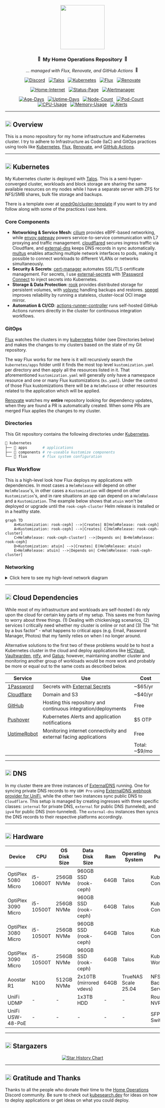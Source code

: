 <div align="center">

<img src="https://avatars.githubusercontent.com/u/1490024" align="center" width="144px" height="144px"/>

### <img src="https://fonts.gstatic.com/s/e/notoemoji/latest/1f680/512.gif" alt="🚀" width="16" height="16"> My Home Operations Repository <img src="https://fonts.gstatic.com/s/e/notoemoji/latest/1f6a7/512.gif" alt="🚧" width="16" height="16">

_... managed with Flux, Renovate, and GitHub Actions_ <img src="https://fonts.gstatic.com/s/e/notoemoji/latest/1f916/512.gif" alt="🤖" width="16" height="16">

</div>

<div align="center">

[![Discord](https://img.shields.io/discord/673534664354430999?style=for-the-badge&label&logo=discord&logoColor=white&color=blue)](https://discord.gg/home-operations)&nbsp;&nbsp;
[![Talos](https://img.shields.io/endpoint?url=https%3A%2F%2Fkromgo.housefam.casa%2Ftalos_version&style=for-the-badge&logo=talos&logoColor=white&color=blue&label=%20)](https://talos.dev)&nbsp;&nbsp;
[![Kubernetes](https://img.shields.io/endpoint?url=https%3A%2F%2Fkromgo.housefam.casa%2Fkubernetes_version&style=for-the-badge&logo=kubernetes&logoColor=white&color=blue&label=%20)](https://kubernetes.io)&nbsp;&nbsp;
[![Flux](https://img.shields.io/endpoint?url=https%3A%2F%2Fkromgo.housefam.casa%2Fflux_version&style=for-the-badge&logo=flux&logoColor=white&color=blue&label=%20)](https://fluxcd.io)&nbsp;&nbsp;
[![Renovate](https://img.shields.io/github/actions/workflow/status/caycehouse/home-ops/renovate.yaml?branch=main&label=&logo=renovatebot&style=for-the-badge&color=blue)](https://github.com/caycehouse/home-ops/actions/workflows/renovate.yaml)

</div>

<div align="center">

[![Home-Internet](https://img.shields.io/uptimerobot/status/m797044251-175b66fd080347cba92eab7d?color=brightgreeen&label=Home%20Internet&style=for-the-badge&logo=ubiquiti&logoColor=white)](https://status.housefam.casa)&nbsp;&nbsp;
[![Status-Page](https://img.shields.io/uptimerobot/status/m797044253-d5e05cfb7efa9b098b99d258?color=brightgreeen&label=Status%20Page&style=for-the-badge&logo=statuspage&logoColor=white)](https://status.housefam.casa)&nbsp;&nbsp;
[![Alertmanager](https://img.shields.io/endpoint?url=https%3A%2F%2Fhealthchecks.io%2Fb%2F2%2F03387ff3-d245-4a6f-89b7-c20f9b494bd0.shields&style=for-the-badge&logo=prometheus&logoColor=white&label=Alertmanager)](https://status.housefam.casa)

</div>

<div align="center">

[![Age-Days](https://img.shields.io/endpoint?url=https%3A%2F%2Fkromgo.housefam.casa%2Fcluster_age_days&style=flat-square&label=Age)](https://github.com/kashalls/kromgo)&nbsp;&nbsp;
[![Uptime-Days](https://img.shields.io/endpoint?url=https%3A%2F%2Fkromgo.housefam.casa%2Fcluster_uptime_days&style=flat-square&label=Uptime)](https://github.com/kashalls/kromgo)&nbsp;&nbsp;
[![Node-Count](https://img.shields.io/endpoint?url=https%3A%2F%2Fkromgo.housefam.casa%2Fcluster_node_count&style=flat-square&label=Nodes)](https://github.com/kashalls/kromgo)&nbsp;&nbsp;
[![Pod-Count](https://img.shields.io/endpoint?url=https%3A%2F%2Fkromgo.housefam.casa%2Fcluster_pod_count&style=flat-square&label=Pods)](https://github.com/kashalls/kromgo)&nbsp;&nbsp;
[![CPU-Usage](https://img.shields.io/endpoint?url=https%3A%2F%2Fkromgo.housefam.casa%2Fcluster_cpu_usage&style=flat-square&label=CPU)](https://github.com/kashalls/kromgo)&nbsp;&nbsp;
[![Memory-Usage](https://img.shields.io/endpoint?url=https%3A%2F%2Fkromgo.housefam.casa%2Fcluster_memory_usage&style=flat-square&label=Memory)](https://github.com/kashalls/kromgo)&nbsp;&nbsp;
[![Alerts](https://img.shields.io/endpoint?url=https%3A%2F%2Fkromgo.housefam.casa%2Fcluster_alert_count&style=flat-square&label=Alerts)](https://github.com/kashalls/kromgo)

</div>

---

## <img src="https://fonts.gstatic.com/s/e/notoemoji/latest/1f4a1/512.gif" alt="💡" width="20" height="20"> Overview

This is a mono repository for my home infrastructure and Kubernetes cluster. I try to adhere to Infrastructure as Code (IaC) and GitOps practices using tools like [Kubernetes](https://kubernetes.io/), [Flux](https://github.com/fluxcd/flux2), [Renovate](https://github.com/renovatebot/renovate), and [GitHub Actions](https://github.com/features/actions).

---

## <img src="https://fonts.gstatic.com/s/e/notoemoji/latest/1f331/512.gif" alt="🌱" width="20" height="20"> Kubernetes

My Kubernetes cluster is deployed with [Talos](https://www.talos.dev). This is a semi-hyper-converged cluster, workloads and block storage are sharing the same available resources on my nodes while I have a separate server with ZFS for NFS/SMB shares, bulk file storage and backups.

There is a template over at [onedr0p/cluster-template](https://github.com/onedr0p/cluster-template) if you want to try and follow along with some of the practices I use here.

### Core Components

- **Networking & Service Mesh**: [cilium](https://github.com/cilium/cilium) provides eBPF-based networking, while [envoy gateway](https://gateway.envoyproxy.io/) powers service-to-service communication with L7 proxying and traffic management. [cloudflared](https://github.com/cloudflare/cloudflared) secures ingress traffic via Cloudflare, and [external-dns](https://github.com/kubernetes-sigs/external-dns) keeps DNS records in sync automatically. [multus](https://github.com/k8snetworkplumbingwg/multus-cni)
 enables attaching multiple network interfaces to pods, making it possible to connect workloads to different VLANs or networks simultaneously.
- **Security & Secrets**: [cert-manager](https://github.com/cert-manager/cert-manager) automates SSL/TLS certificate management. For secrets, I use [external-secrets](https://github.com/external-secrets/external-secrets) with [1Password Connect](https://github.com/1Password/connect) to inject secrets into Kubernetes.
- **Storage & Data Protection**: [rook](https://github.com/rook/rook) provides distributed storage for persistent volumes, with [volsync](https://github.com/backube/volsync) handling backups and restores. [spegel](https://github.com/spegel-org/spegel) improves reliability by running a stateless, cluster-local OCI image mirror.
- **Automation & CI/CD**: [actions-runner-controller](https://github.com/actions/actions-runner-controller) runs self-hosted GitHub Actions runners directly in the cluster for continuous integration workflows.

### GitOps

[Flux](https://github.com/fluxcd/flux2) watches the clusters in my [kubernetes](./kubernetes/) folder (see Directories below) and makes the changes to my clusters based on the state of my Git repository.

The way Flux works for me here is it will recursively search the `kubernetes/apps` folder until it finds the most top level `kustomization.yaml` per directory and then apply all the resources listed in it. That aforementioned `kustomization.yaml` will generally only have a namespace resource and one or many Flux kustomizations (`ks.yaml`). Under the control of those Flux kustomizations there will be a `HelmRelease` or other resources related to the application which will be applied.

[Renovate](https://github.com/renovatebot/renovate) watches my **entire** repository looking for dependency updates, when they are found a PR is automatically created. When some PRs are merged Flux applies the changes to my cluster.

### Directories

This Git repository contains the following directories under [Kubernetes](./kubernetes/).

```sh
📁 kubernetes
├── 📁 apps       # applications
├── 📁 components # re-useable kustomize components
└── 📁 flux       # flux system configuration
```

### Flux Workflow

This is a high-level look how Flux deploys my applications with dependencies. In most cases a `HelmRelease` will depend on other `HelmRelease`'s, in other cases a `Kustomization` will depend on other `Kustomization`'s, and in rare situations an app can depend on a `HelmRelease` and a `Kustomization`. The example below shows that `atuin` won't be deployed or upgrade until the `rook-ceph-cluster` Helm release is installed or in a healthy state.

```mermaid
graph TD
    A>Kustomization: rook-ceph] -->|Creates| B[HelmRelease: rook-ceph]
    A>Kustomization: rook-ceph] -->|Creates| C[HelmRelease: rook-ceph-cluster]
    C>HelmRelease: rook-ceph-cluster] -->|Depends on| B>HelmRelease: rook-ceph]
    D>Kustomization: atuin] -->|Creates| E(HelmRelease: atuin)
    E>HelmRelease: atuin] -->|Depends on| C>HelmRelease: rook-ceph-cluster]
```

### Networking

<details>
  <summary>Click here to see my high-level network diagram</summary>

  <img src="https://github.com/user-attachments/assets/c2682514-bf6b-4aa5-a4a9-7120d3b93d75" align="center" width="600px" alt="dns"/>
</details>

---

## <img src="https://fonts.gstatic.com/s/e/notoemoji/latest/1f636_200d_1f32b_fe0f/512.gif" alt="😶" width="20" height="20"> Cloud Dependencies

While most of my infrastructure and workloads are self-hosted I do rely upon the cloud for certain key parts of my setup. This saves me from having to worry about three things. (1) Dealing with chicken/egg scenarios, (2) services I critically need whether my cluster is online or not and (3) The "hit by a bus factor" - what happens to critical apps (e.g. Email, Password Manager, Photos) that my family relies on when I no longer around.

Alternative solutions to the first two of these problems would be to host a Kubernetes cluster in the cloud and deploy applications like [HCVault](https://www.vaultproject.io/), [Vaultwarden](https://github.com/dani-garcia/vaultwarden), [ntfy](https://ntfy.sh/), and [Gatus](https://gatus.io/); however, maintaining another cluster and monitoring another group of workloads would be more work and probably be more or equal out to the same costs as described below.

| Service                                         | Use                                                               | Cost           |
|-------------------------------------------------|-------------------------------------------------------------------|----------------|
| [1Password](https://1password.com/)             | Secrets with [External Secrets](https://external-secrets.io/)     | ~$65/yr        |
| [Cloudflare](https://www.cloudflare.com/)       | Domain and S3                                                     | ~$40/yr        |
| [GitHub](https://github.com/)                   | Hosting this repository and continuous integration/deployments    | Free           |
| [Pushover](https://pushover.net/)               | Kubernetes Alerts and application notifications                   | $5 OTP         |
| [UptimeRobot](https://uptimerobot.com/)         | Monitoring internet connectivity and external facing applications | Free           |
|                                                 |                                                                   | Total: ~$9/mo  |

---

## <img src="https://fonts.gstatic.com/s/e/notoemoji/latest/1f30e/512.gif" alt="🌎" width="20" height="20"> DNS

In my cluster there are three instances of [ExternalDNS](https://github.com/kubernetes-sigs/external-dns) running. One for syncing private DNS records to my `UDM Pro` using [ExternalDNS webhook provider for UniFi](https://github.com/kashalls/external-dns-unifi-webhook), while the other two instances sync public DNS to `Cloudflare`. This setup is managed by creating ingresses with three specific classes: `internal` for private DNS, `external` for public DNS (tunneled), and `ipv4` for public DNS (non-tunneled). The `external-dns` instances then syncs the DNS records to their respective platforms accordingly.

---

## <img src="https://fonts.gstatic.com/s/e/notoemoji/latest/2699_fe0f/512.gif" alt="⚙" width="20" height="20"> Hardware

| Device              | CPU       | OS Disk Size | Data Disk Size          | Ram  | Operating System    | Purpose               |
|---------------------|-----------|--------------|-------------------------|------|---------------------|-----------------------|
| OptiPlex 5080 Micro | i5-10600T | 256GB NVMe   | 960GB SSD (rook-ceph)   | 64GB | Talos               | Kubernetes Controller |
| OptiPlex 3090 Micro | i5-10500T | 256GB NVMe   | 960GB SSD (rook-ceph)   | 64GB | Talos               | Kubernetes Controller |
| OptiPlex 3080 Micro | i5-10500T | 256GB NVMe   | 960GB SSD (rook-ceph)   | 64GB | Talos               | Kubernetes Controller |
| OptiPlex 3090 Micro | i5-10500T | 256GB NVMe   | 960GB SSD (rook-ceph)   | 64GB | Talos               | Kubernetes Worker     |
| Aoostar R1          | N100      | 512GB NVMe   | 2x10TB (mirrored vdevs) | 64GB | TrueNAS Scale 25.04 | NFS + Backup Server   |
| UniFi UDMP          | -         | -            | 1x3TB HDD               | -    | -                   | Router & NVR          |
| UniFi USW-48-PoE    | -         | -            | -                       | -    | -                   | SFP+ PoE Switch       |

---

## <img src="https://fonts.gstatic.com/s/e/notoemoji/latest/1f31f/512.gif" alt="🌟" width="20" height="20"> Stargazers

<div align="center">

<a href="https://star-history.com/#caycehouse/home-ops&Date">
  <picture>
    <source media="(prefers-color-scheme: dark)" srcset="https://api.star-history.com/svg?repos=caycehouse/home-ops&type=Date&theme=dark" />
    <source media="(prefers-color-scheme: light)" srcset="https://api.star-history.com/svg?repos=caycehouse/home-ops&type=Date" />
    <img alt="Star History Chart" src="https://api.star-history.com/svg?repos=caycehouse/home-ops&type=Date" />
  </picture>
</a>

</div>

---

## <img src="https://fonts.gstatic.com/s/e/notoemoji/latest/1f64f/512.gif" alt="🙏" width="20" height="20"> Gratitude and Thanks

Thanks to all the people who donate their time to the [Home Operations](https://discord.gg/home-operations) Discord community. Be sure to check out [kubesearch.dev](https://kubesearch.dev/) for ideas on how to deploy applications or get ideas on what you could deploy.
